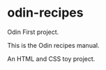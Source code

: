 # odin-recipes
Odin First project.

This is the Odin recipes manual.

An HTML and CSS toy project.

